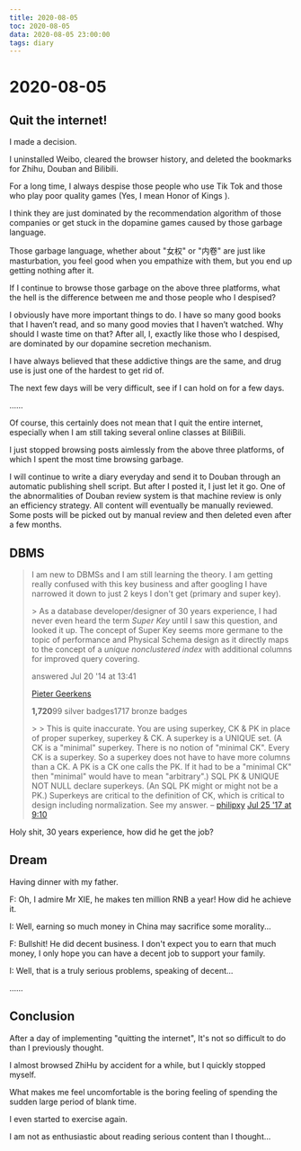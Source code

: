 ```yaml
---
title: 2020-08-05
toc: 2020-08-05
data: 2020-08-05 23:00:00
tags: diary
---
```



# 2020-08-05

## Quit the internet!

I made a decision.

I uninstalled Weibo, cleared the browser history, and deleted the bookmarks for Zhihu, Douban and Bilibili.

For a long time, I always despise those people who use Tik Tok and those who play poor quality games (Yes, I mean Honor of Kings ).

I think they are just dominated by the recommendation algorithm of those companies or get stuck in the dopamine games caused by those garbage language.

Those garbage language, whether about "女权" or "内卷" are just like masturbation, you feel good when you empathize with them, but you end up getting nothing after it.

If I continue to browse those garbage on the above three platforms, what the hell is the difference between me and those people who I despised?

I obviously have more important things to do. I have so many good books that I haven’t read, and so many good movies that I haven’t watched. Why should I waste time on that? After all, I, exactly like those who I despised, are dominated by our dopamine secretion mechanism.

I have always believed that these addictive things are the same, and drug use is just one of the hardest to get rid of.

The next few days will be very difficult, see if I can hold on for a few days.

……

Of course, this certainly does not mean that I quit the entire internet, especially when I am still taking several online classes at BiliBili.

I just stopped browsing posts aimlessly from the above three platforms, of which I spent the most time browsing garbage.

I will continue to write a diary everyday and send it to Douban through an automatic publishing shell script. But after I posted it, I just let it go. One of the abnormalities of Douban review system is that machine review is only an efficiency strategy. All content will eventually be manually reviewed. Some posts will be picked out by manual review and then deleted even after a few months.

## DBMS

> I am new to DBMSs and I am still learning the theory. I am getting really confused with this key business and after googling I have narrowed it down to just 2 keys I don't get (primary and super key).
>
> \> As a database developer/designer of 30 years experience, I had never even heard the term *Super Key* until I saw this question, and looked it up. The concept of Super Key seems more germane to the topic of performance and Physical Schema design as it directly maps to the concept of a *unique nonclustered index* with additional columns for improved query covering.
>
> answered Jul 20 '14 at 13:41
>
> [Pieter Geerkens](https://dba.stackexchange.com/users/20682/pieter-geerkens)
>
> **1,720**99 silver badges1717 bronze badges
>
> \> \> This is quite inaccurate. You are using superkey, CK & PK in place of proper superkey, superkey & CK. A superkey is a UNIQUE set. (A CK is a "minimal" superkey. There is no notion of "minimal CK". Every CK is a superkey. So a superkey does not have to have more columns than a CK. A PK is a CK one calls the PK. If it had to be a "minimal CK" then "minimal" would have to mean "arbitrary".) SQL PK & UNIQUE NOT NULL declare superkeys. (An SQL PK might or might not be a PK.) Superkeys are critical to the definition of CK, which is critical to design including normalization. See my answer. – [philipxy](https://dba.stackexchange.com/users/43932/philipxy) [Jul 25 '17 at 9:10](https://dba.stackexchange.com/questions/71924/what-is-the-difference-between-primary-key-and-super-key-in-dbms#comment350567_71926)

Holy shit, 30 years experience, how did he get the job?

## Dream

Having dinner with my father.

F: Oh, I admire Mr XIE, he makes ten million RNB a year! How did he achieve it.

I: Well, earning so much money in China may sacrifice some morality...

F: Bullshit! He did decent business. I don't expect you to earn that much money, I only hope you can have a decent job to support your family.

I: Well, that is a truly serious problems, speaking of decent...

……



## Conclusion

After a day of implementing "quitting the internet", It's not so difficult to do than I previously thought.

I almost browsed ZhiHu by accident for a while, but I quickly stopped myself.

What makes me feel uncomfortable is the boring feeling of spending the sudden large period of blank time.

I even started to exercise again.

I am not as enthusiastic about reading serious content than I thought...







